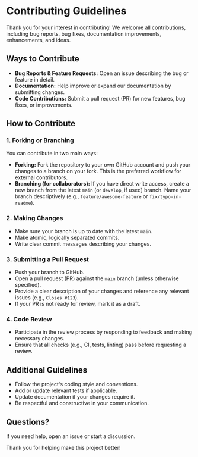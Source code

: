# Contributing Guidelines

Thank you for your interest in contributing! We welcome all contributions, including bug reports, bug fixes, documentation improvements, enhancements, and ideas.

## Ways to Contribute

- **Bug Reports & Feature Requests:** Open an issue describing the bug or feature in detail.
- **Documentation:** Help improve or expand our documentation by submitting changes.
- **Code Contributions:** Submit a pull request (PR) for new features, bug fixes, or improvements.

## How to Contribute

### 1. Forking or Branching

You can contribute in two main ways:
- **Forking:** Fork the repository to your own GitHub account and push your changes to a branch on your fork. This is the preferred workflow for external contributors.
- **Branching (for collaborators):** If you have direct write access, create a new branch from the latest `main` (or `develop`, if used) branch. Name your branch descriptively (e.g., `feature/awesome-feature` or `fix/typo-in-readme`).

### 2. Making Changes

- Make sure your branch is up to date with the latest `main`.
- Make atomic, logically separated commits.
- Write clear commit messages describing your changes.

### 3. Submitting a Pull Request

- Push your branch to GitHub.
- Open a pull request (PR) against the `main` branch (unless otherwise specified).
- Provide a clear description of your changes and reference any relevant issues (e.g., `Closes #123`).
- If your PR is not ready for review, mark it as a draft.

### 4. Code Review

- Participate in the review process by responding to feedback and making necessary changes.
- Ensure that all checks (e.g., CI, tests, linting) pass before requesting a review.

## Additional Guidelines

- Follow the project's coding style and conventions.
- Add or update relevant tests if applicable.
- Update documentation if your changes require it.
- Be respectful and constructive in your communication.

## Questions?

If you need help, open an issue or start a discussion.

Thank you for helping make this project better!
